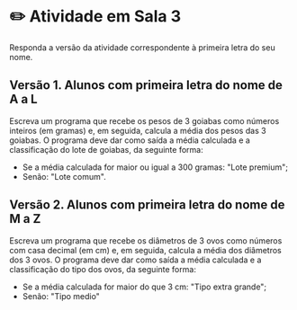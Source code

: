 # ✏️ Atividade em Sala 3

Responda a versão da atividade correspondente à primeira letra do seu nome.

## Versão 1. Alunos com primeira letra do nome de A a L

Escreva um programa que recebe os pesos de 3 goiabas como números inteiros (em gramas) e, em seguida, calcula a média dos pesos das 3 goiabas. O programa deve dar como saída a média calculada e a classificação do lote de goiabas, da seguinte forma: 

* Se a média calculada for maior ou igual a 300 gramas: "Lote premium";
* Senão: "Lote comum".

## Versão 2. Alunos com primeira letra do nome de M a Z

Escreva um programa que recebe os diâmetros de 3 ovos como números com casa decimal (em cm) e, em seguida, calcula a média dos diâmetros dos 3 ovos. O programa deve dar como saída a média calculada e a classificação do tipo dos ovos, da seguinte forma: 

* Se a média calculada for maior do que 3 cm: "Tipo extra grande";
* Senão: "Tipo medio"
